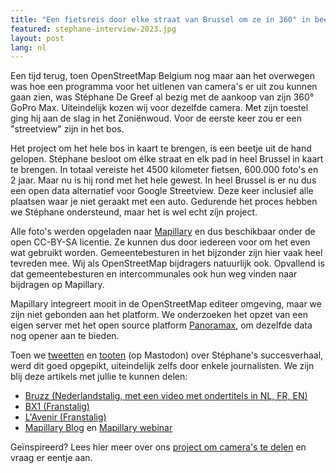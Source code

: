 ```yaml
---
title: "Een fietsreis door elke straat van Brussel om ze in 360° in beeld te krijgen"
featured: stephane-interview-2023.jpg
layout: post
lang: nl
---
```

Een tijd terug, toen OpenStreetMap Belgium nog maar aan het overwegen was hoe een programma voor het uitlenen van camera's er uit zou kunnen gaan zien, was Stéphane De Greef al bezig met de aankoop van zijn 360° GoPro Max. Uiteindelijk kozen wij voor dezelfde camera. Met zijn toestel ging hij aan de slag in het Zoniënwoud. Voor de eerste keer zou er een "streetview" zijn in het bos.

Het project om het hele bos in kaart te brengen, is een beetje uit de hand gelopen. Stéphane besloot om élke straat en elk pad in heel Brussel in kaart te brengen. In totaal vereiste het 4500 kilometer fietsen, 600.000 foto's en 2 jaar. Maar nu is hij rond met het hele gewest. In heel Brussel is er nu dus een open data alternatief voor Google Streetview. Deze keer inclusief alle plaatsen waar je niet geraakt met een auto.
Gedurende het proces hebben we Stéphane ondersteund, maar het is wel echt zíjn project.

Alle foto's werden opgeladen naar [Mapillary](https://www.mapillary.com/app/user/Stefdegreef?lat=50.8&lng=4.5&z=10) en dus beschikbaar onder de open CC-BY-SA licentie. Ze kunnen dus door iedereen voor om het even wat gebruikt worden. Gemeentebesturen in het bijzonder zijn hier vaak heel tevreden mee. Wij als OpenStreetMap bijdragers natuurlijk ook. Opvallend is dat gemeentebesturen en intercommunales ook hun weg vinden naar bijdragen op Mapillary.

Mapillary integreert mooit in de OpenStreetMap editeer omgeving, maar we zijn niet gebonden aan het platform. We onderzoeken het opzet van een eigen server met het open source platform [Panoramax](https://panoramax.fr/), om dezelfde data nog opener aan te bieden.

Toen we [tweetten](https://twitter.com/osm_be/status/1680584420648968192) en [tooten](https://en.osm.town/@osm_be/110724230718520196) (op Mastodon) over Stéphane's succesverhaal, werd dit goed opgepikt, uiteindelijk zelfs door enkele journalisten. We zijn blij deze artikels met jullie te kunnen delen:
* [Bruzz (Nederlandstalig, met een video met ondertitels in NL, FR, EN)](https://www.bruzz.be/videoreeks/woensdag-19-juli-2023/video-stephane-de-greef-brengt-al-fietsend-alle-straten-van)
* [BX1 (Franstalig)](https://bx1.be/categories/culture/un-google-street-view-pour-les-cyclistes/)
* [L'Avenir (Franstalig)](https://www.lavenir.net/regions/bruxelles/2023/07/27/le-projet-dingue-de-stephane-de-greef-il-pedale-dans-toutes-les-rues-de-bruxelles-pour-creer-lalternative-cycliste-a-google-street-view-QHSBZDBPVRB23FDB5C4NINYPPU/)
* [Mapillary Blog](https://blog.mapillary.com/update/2023/07/28/Mapping-Brussels-By-Bike.html) en [Mapillary webinar](https://www.youtube.com/watch?v=fLD0Y5G-R3M&t=685s)

Geïnspireerd? Lees hier meer over ons [project om camera's te delen](https://openstreetmap.be/nl/projects/streetlevelimagery.html) en vraag er eentje aan.